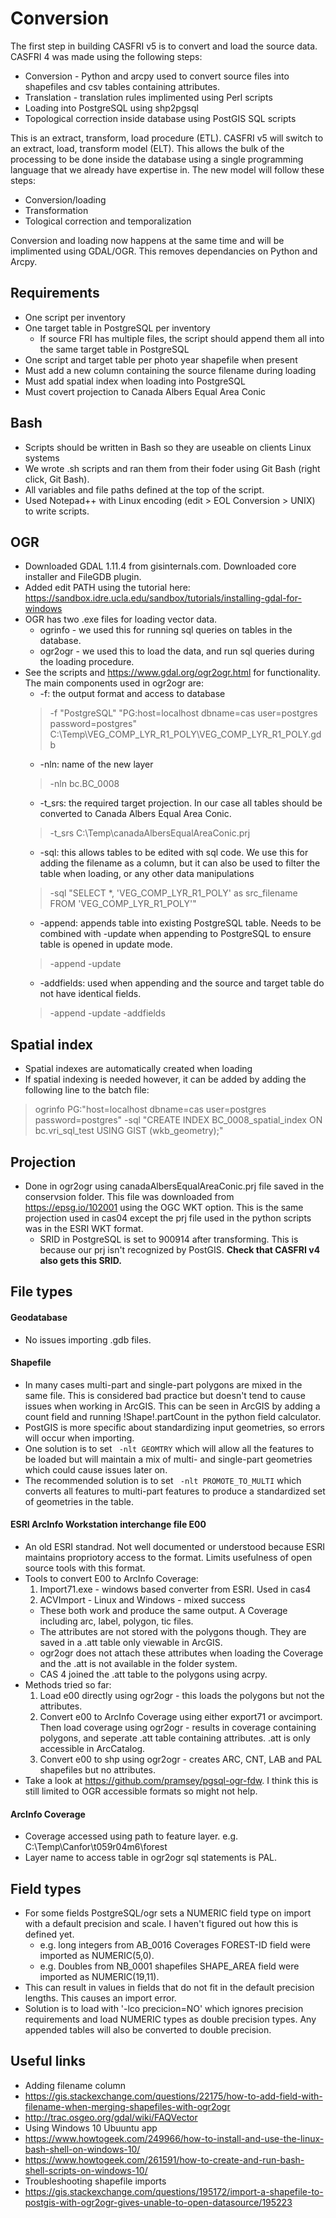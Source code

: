 # Conversion
The first step in building CASFRI v5 is to convert and load the source data. CASFRI 4 was made using the following steps:
* Conversion - Python and arcpy used to convert source files into shapefiles and csv tables containing attributes.
* Translation - translation rules implimented using Perl scripts
* Loading into PostgreSQL using shp2pgsql
* Topological correction inside database using PostGIS SQL scripts

This is an extract, transform, load procedure (ETL). CASFRI v5 will switch to an extract, load, transform model (ELT). This allows the bulk of the processing to be done inside the database using a single programming language that we already have expertise in. The new model will follow these steps:
* Conversion/loading
* Transformation
* Tological correction and temporalization

Conversion and loading now happens at the same time and will be implimented using GDAL/OGR. This removes dependancies on Python and Arcpy. 

## Requirements
* One script per inventory
* One target table in PostgreSQL per inventory
  * If source FRI has multiple files, the script should append them all into the same target table in PostgreSQL
* One script and target table per photo year shapefile when present 
* Must add a new column containing the source filename during loading
* Must add spatial index when loading into PostgreSQL
* Must covert projection to Canada Albers Equal Area Conic
  
## Bash
* Scripts should be written in Bash so they are useable on clients Linux systems
* We wrote .sh scripts and ran them from their foder using Git Bash (right click, Git Bash).
* All variables and file paths defined at the top of the script.
* Used Notepad++ with Linux encoding (edit > EOL Conversion > UNIX) to write scripts.

## OGR
* Downloaded GDAL 1.11.4 from gisinternals.com. Downloaded core installer and FileGDB plugin.
* Added edit PATH using the tutorial here: https://sandbox.idre.ucla.edu/sandbox/tutorials/installing-gdal-for-windows
* OGR has two .exe files for loading vector data.
    * ogrinfo - we used this for running sql queries on tables in the database.
    * ogr2ogr - we used this to load the data, and run sql queries during the loading procedure.
* See the scripts and https://www.gdal.org/ogr2ogr.html for functionality. The main components used in ogr2ogr are:
  * -f: the output format and access to database
  >-f "PostgreSQL" "PG:host=localhost dbname=cas user=postgres password=postgres" C:\Temp\VEG_COMP_LYR_R1_POLY\VEG_COMP_LYR_R1_POLY.gdb
  * -nln: name of the new layer
  >-nln bc.BC_0008
  * -t_srs: the required target projection. In our case all tables should be converted to Canada Albers Equal Area Conic.
  >-t_srs C:\Temp\canadaAlbersEqualAreaConic.prj
  * -sql: this allows tables to be edited with sql code. We use this for adding the filename as a column, but it can also be used to filter the table when loading, or any other data manipulations
  >-sql "SELECT *, 'VEG_COMP_LYR_R1_POLY' as src_filename FROM 'VEG_COMP_LYR_R1_POLY'"
  * -append: appends table into existing PostgreSQL table. Needs to be combined with -update when appending to PostgreSQL to ensure table is opened in update mode.
  >-append -update
  * -addfields: used when appending and the source and target table do not have identical fields.
  >-append -update -addfields

## Spatial index
* Spatial indexes are automatically created when loading
 * If spatial indexing is needed however, it can be added by adding the following line to the batch file:
 > ogrinfo PG:"host=localhost dbname=cas user=postgres password=postgres" -sql "CREATE INDEX BC_0008_spatial_index ON bc.vri_sql_test USING GIST (wkb_geometry);"

## Projection
* Done in ogr2ogr using canadaAlbersEqualAreaConic.prj file saved in the conservsion folder. This file was downloaded from https://epsg.io/102001 using the OGC WKT option. This is the same projection used in cas04 except the prj file used in the python scripts was in the ESRI WKT format. 
  * SRID in PostgreSQL is set to 900914 after transforming. This is because our prj isn't recognized by PostGIS. **Check that CASFRI v4 also gets this SRID.**
  
## File types
#### Geodatabase
* No issues importing .gdb files.

#### Shapefile
* In many cases multi-part and single-part polygons are mixed in the same file. This is considered bad practice but doesn't tend to cause issues when working in ArcGIS. This can be seen in ArcGIS by adding a count field and running !Shape!.partCount in the python field calculator. 
* PostGIS is more specific about standardizing input geometries, so errors will occur when importing.
* One solution is to set ` -nlt GEOMTRY` which will allow all the features to be loaded but will maintain a mix of multi- and single-part geometries which could cause issues later on.
* The recommended solution is to set ` -nlt PROMOTE_TO_MULTI` which converts all features to multi-part features to produce a standardized set of geometries in the table.

#### ESRI ArcInfo Workstation interchange file E00
* An old ESRI standrad. Not well documented or understood because ESRI maintains propriotory access to the format. Limits usefulness of open source tools with this format.
* Tools to convert E00 to ArcInfo Coverage:
  1. Import71.exe - windows based converter from ESRI. Used in cas4
  2. ACVImport - Linux and Windows - mixed success
  * These both work and produce the same output. A Coverage including arc, label, polygon, tic files.
  * The attributes are not stored with the polygons though. They are saved in a .att table only viewable in ArcGIS.
  * ogr2ogr does not attach these attributes when loading the Coverage and the .att is not available in the folder system.
  * CAS 4 joined the .att table to the polygons using acrpy.
* Methods tried so far:
  1. Load e00 directly using ogr2ogr - this loads the polygons but not the attributes.
  2. Convert e00 to ArcInfo Coverage using either export71 or avcimport. Then load coverage using ogr2ogr - results in coverage containing polygons, and seperate .att table containing attributes. .att is only accessible in ArcCatalog.
  3. Convert e00 to shp using ogr2ogr - creates ARC, CNT, LAB and PAL shapefiles but no attributes.
 * Take a look at https://github.com/pramsey/pgsql-ogr-fdw. I think this is still limited to OGR accessible formats so might not help.

#### ArcInfo Coverage
* Coverage accessed using path to feature layer. e.g. C:\Temp\Canfor\t059r04m6\forest
* Layer name to access table in ogr2ogr sql statements is PAL.

## Field types
* For some fields PostgreSQL/ogr sets a NUMERIC field type on import with a default precision and scale. I haven't figured out how this is defined yet.
  * e.g. long integers from AB_0016 Coverages FOREST-ID field were imported as NUMERIC(5,0).
  * e.g. Doubles from NB_0001 shapefiles SHAPE_AREA field were imported as NUMERIC(19,11).
* This can result in values in fields that do not fit in the default precision lengths. This causes an import error.
* Solution is to load with '-lco precicion=NO' which ignores precision requirements and load NUMERIC types as double precision types. Any appended tables will also be converted to double precision.

## Useful links
* Adding filename column
 * https://gis.stackexchange.com/questions/22175/how-to-add-field-with-filename-when-merging-shapefiles-with-ogr2ogr
 * http://trac.osgeo.org/gdal/wiki/FAQVector
* Using Windows 10 Ubuuntu app
 * https://www.howtogeek.com/249966/how-to-install-and-use-the-linux-bash-shell-on-windows-10/
 * https://www.howtogeek.com/261591/how-to-create-and-run-bash-shell-scripts-on-windows-10/
* Troubleshooting shapefile imports
 * https://gis.stackexchange.com/questions/195172/import-a-shapefile-to-postgis-with-ogr2ogr-gives-unable-to-open-datasource/195223
